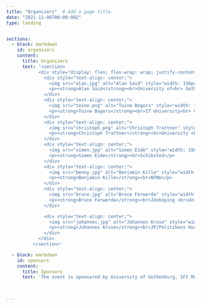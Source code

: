 ```yaml
---
title: "Organizers"  # Add a page title.
date: "2021-11-06T00:00:00Z"
type: landing


sections:
  - block: markdown
    id: organizers
    content:
      title: Organizers
      text: '<section>
            <div style="display: flex; flex-wrap: wrap; justify-content: center; gap: 20px;">
              <div style="text-align: center;">
                <img src="alan.jpg" alt="Alan Said" style="width: 150px; height: 150px; object-fit: cover; border-radius: 50%;">
                <p><strong>Alan Said</strong><br>University of<br> Gothenburg</p>
              </div>
              <div style="text-align: center;">
                <img src="toine.png" alt="Toine Bogers" style="width: 150px; height: 150px; object-fit: cover; border-radius: 50%;">
                <p><strong>Toine Bogers</strong><br>IT University<br> Copenhagen</p>
              </div>
              <div style="text-align: center;">
                <img src="christoph.png" alt="Christoph Trattner" style="width: 150px; height: 150px; object-fit: cover; border-radius: 50%;">
                <p><strong>Christoph Trattner</strong><br>University <br>of Bergen</p>
              </div>
              <div style="text-align: center;">
                <img src="simen.jpg" alt="Simen Eide" style="width: 150px; height: 150px; object-fit: cover; border-radius: 50%;">
                <p><strong>Simen Eide</strong><br>Schibsted</p>
              </div>
              <div style="text-align: center;">
                <img src="benny.jpg" alt="Benjamin Kille" style="width: 150px; height: 150px; object-fit: cover; border-radius: 50%;">
                <p><strong>Benjamin Kille</strong><br>NTNU</p>
              </div>
              <div style="text-align: center;">
                <img src="bruce.jpg" alt="Bruce Ferwerda" style="width: 150px; height: 150px; object-fit: cover; border-radius: 50%;">
                <p><strong>Bruce Ferwerda</strong><br>Jönköping <br>University</p>
              </div>

              <div style="text-align: center;">
                <img src="johannes.jpg" alt="Johannes Kruse" style="width: 150px; height: 150px; object-fit: cover; border-radius: 50%;">
                <p><strong>Johannes Kruse</strong><br>JP/Politikens Hus</p>
              </div>
            </div>
          </section>'

  - block: markdown
    id: sponsors
    content:
      title: Sponsors
      text: 'The event is sponsored by University of Gothenburg, SFI Mediafutures, University of Bergen, Riksbankens Jubileumsfond, and Meltzer Fund'
  

      
---
```


